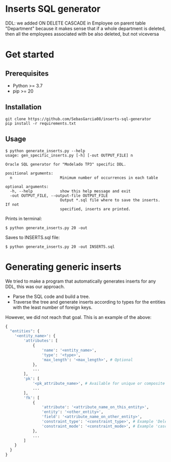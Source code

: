# Inserts SQL generator

DDL: we added ON DELETE CASCADE in Employee on parent table "Department" because it makes sense that if a whole 
department is deleted, then all the employees associated with be also deleted, but not viceversa

# Get started

## Prerequisites

- Python >= 3.7
- pip >= 20

## Installation

```
git clone https://github.com/SebasGarcia08/inserts-sql-generator
pip install -r requirements.txt
```

## Usage

```shell
$ python generate_inserts.py --help
usage: gen_specific_inserts.py [-h] [-out OUTPUT_FILE] n

Oracle SQL generator for "Modelado TP3" specific DDL.

positional arguments:
  n                     Minimum number of occurrences in each table

optional arguments:
  -h, --help            show this help message and exit
  -out OUTPUT_FILE, --output-file OUTPUT_FILE
                        Output *.sql file where to save the inserts. If not
                        specified, inserts are printed.
```

Prints in terminal:

```shell
$ python generate_inserts.py 20 -out
```

Saves to INSERTS.sql file:

```shell
$ python generate_inserts.py 20 -out INSERTS.sql
```

# Generating generic inserts

We tried to make a program that automatically generates inserts for any DDL, this was our approach.

- Parse the SQL code and build a tree. 
- Traverse the tree and generate inserts according to types for the entities with the least number of foreign keys. 

However, we did not reach that goal. This is an example of the above:

```python
{
  "entities": {
    '<entity_name>': {
        'attributes': [
            {
                'name': '<entity_name>',
                'type': '<type>',
                'max_length': '<max_length>', # Optional  
            }, 
            ...
        ],
        'pk': [
            '<pk_attribute_name>', # Available for unique or composite pks
            ...
        ],
        'fk': [
            {
                'attribute': '<attribute_name_on_this_entity>',
                'entity': '<other_entity>',
                'field': '<attribute_name_on_other_entity>',
                'constraint_type': '<constraint_type>', # Example 'Delete'
                'constraint_mode': '<constraint_mode>', # Example 'cascade'
            },
            ...
        ]
    }
  }
}
```
